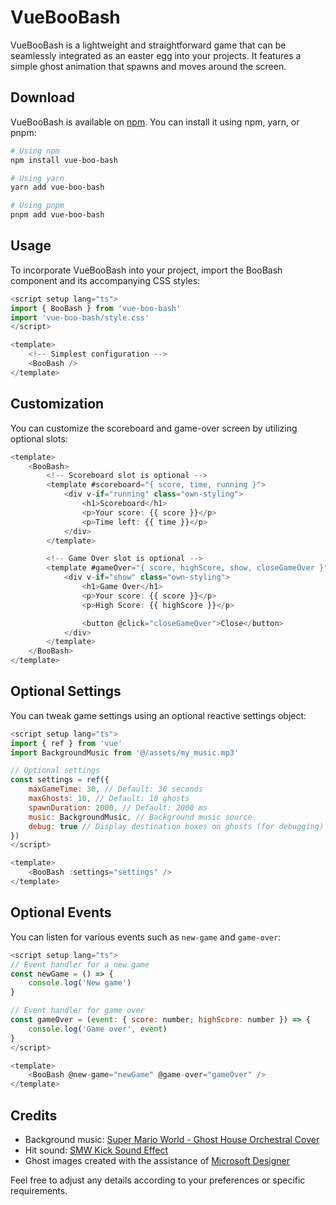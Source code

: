 # VueBooBash

VueBooBash is a lightweight and straightforward game that can be seamlessly integrated as an easter egg into your projects. It features a simple ghost animation that spawns and moves around the screen.

## Download

VueBooBash is available on [npm](https://www.npmjs.com/package/vue-boo-bash). You can install it using npm, yarn, or pnpm:

```bash
# Using npm
npm install vue-boo-bash

# Using yarn
yarn add vue-boo-bash

# Using pnpm
pnpm add vue-boo-bash
```

## Usage

To incorporate VueBooBash into your project, import the BooBash component and its accompanying CSS styles:

```javascript
<script setup lang="ts">
import { BooBash } from 'vue-boo-bash'
import 'vue-boo-bash/style.css'
</script>

<template>
    <!-- Simplest configuration -->
    <BooBash />
</template>
```

## Customization
You can customize the scoreboard and game-over screen by utilizing optional slots:

```javascript
<template>
    <BooBash>
        <!-- Scoreboard slot is optional -->
        <template #scoreboard="{ score, time, running }">
            <div v-if="running" class="own-styling">
                <h1>Scoreboard</h1>
                <p>Your score: {{ score }}</p>
                <p>Time left: {{ time }}</p>
            </div>
        </template>

        <!-- Game Over slot is optional -->
        <template #gameOver="{ score, highScore, show, closeGameOver }">
            <div v-if="show" class="own-styling">
                <h1>Game Over</h1>
                <p>Your score: {{ score }}</p>
                <p>High Score: {{ highScore }}</p>

                <button @click="closeGameOver">Close</button>
            </div>
        </template>
    </BooBash>
</template>
```

## Optional Settings
You can tweak game settings using an optional reactive settings object:

```javascript
<script setup lang="ts">
import { ref } from 'vue'
import BackgroundMusic from '@/assets/my_music.mp3'

// Optional settings
const settings = ref({
    maxGameTime: 30, // Default: 30 seconds
    maxGhosts: 10, // Default: 10 ghosts
    spawnDuration: 2000, // Default: 2000 ms
    music: BackgroundMusic, // Background music source
    debug: true // Display destination boxes on ghosts (for debugging)
})
</script>

<template>
    <BooBash :settings="settings" />
</template>
```

## Optional Events
You can listen for various events such as `new-game` and `game-over`:

```javascript
<script setup lang="ts">
// Event handler for a new game
const newGame = () => {
    console.log('New game')
}

// Event handler for game over
const gameOver = (event: { score: number; highScore: number }) => {
    console.log('Game over', event)
}
</script>

<template>
    <BooBash @new-game="newGame" @game-over="gameOver" />
</template>
```

## Credits
- Background music: [Super Mario World - Ghost House Orchestral Cover](https://www.youtube.com/watch?v=nGPxmI2Ld9k)  
- Hit sound: [SMW Kick Sound Effect](http://soundfxcenter.com/download-sound/smw-kick-sound-effect/)  
- Ghost images created with the assistance of [Microsoft Designer](https://designer.microsoft.com/image-creator)  

Feel free to adjust any details according to your preferences or specific requirements.
